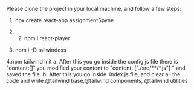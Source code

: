 Please clone the project in your local machine, and follow a few steps:
1. npx create react-app assignmentSpyne
2. 2. npm i react-player

3. npm i -D tailwindcss

4.npm tailwind init
a. After this you go inside the config.js file there is "content:[]".you modified your content to "content: ["./src/**/*.js"] " and saved the file.
b. After this you go inside  index.js file, and clear all the code and write @tailwind base,@tailwind components,
@tailwind utilities
